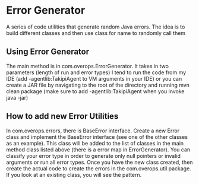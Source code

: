 # Error Generator
A series of code utilities that generate random Java errors. The idea is to build different classes and then use class for name to randomly call them

## Using Error Generator
The main method is in com.overops.ErrorGenerator. It takes in two parameters (length of run and error types)
I tend to run the code from my IDE (add -agentlib:TakipiAgent to VM arguments in your IDE) or you can create a JAR file by navigating to the root of the directory and running mvn clean package (make sure to add -agentlib:TakipiAgent when you invoke java -jar)

## How to add new Error Utilities
In com.overops.errors, there is BaseError interface. Create a new Error class and implement the BaseError interface (see one of the other classes as an example). This class will be added to the list of classes in the main method class listed above (there is a error map in ErrorGenerator). You can classify your error type in order to generate only null pointers or invalid arguments or run all error types. Once you have the new class created, then create the actual code to create the errors in the com.overops.util package. If you look at an existing class, you will see the pattern. 
